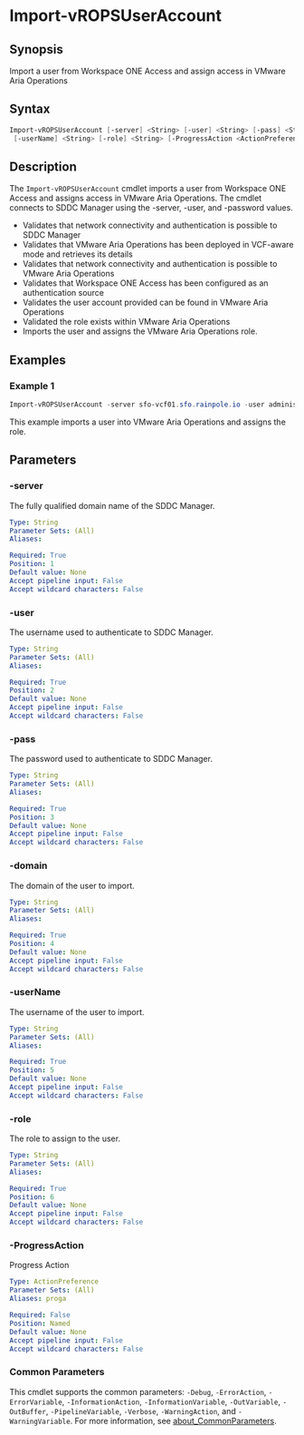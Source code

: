 # Import-vROPSUserAccount

## Synopsis

Import a user from Workspace ONE Access and assign access in VMware Aria Operations

## Syntax

```powershell
Import-vROPSUserAccount [-server] <String> [-user] <String> [-pass] <String> [-domain] <String>
 [-userName] <String> [-role] <String> [-ProgressAction <ActionPreference>] [<CommonParameters>]
```

## Description

The `Import-vROPSUserAccount` cmdlet imports a user from Workspace ONE Access and assigns access in VMware Aria Operations.
The cmdlet connects to SDDC Manager using the -server, -user, and -password values.

- Validates that network connectivity and authentication is possible to SDDC Manager
- Validates that VMware Aria Operations has been deployed in VCF-aware mode and retrieves its details
- Validates that network connectivity and authentication is possible to VMware Aria Operations
- Validates that Workspace ONE Access has been configured as an authentication source
- Validates the user account provided can be found in VMware Aria Operations
- Validated the role exists within VMware Aria Operations
- Imports the user and assigns the VMware Aria Operations role.

## Examples

### Example 1

```powershell
Import-vROPSUserAccount -server sfo-vcf01.sfo.rainpole.io -user administrator@vsphere.local -pass VMw@re1! -domain sfo.rainpole.io -userName nigel.mccloud -role Administrator
```

This example imports a user into VMware Aria Operations and assigns the role.

## Parameters

### -server

The fully qualified domain name of the SDDC Manager.

```yaml
Type: String
Parameter Sets: (All)
Aliases:

Required: True
Position: 1
Default value: None
Accept pipeline input: False
Accept wildcard characters: False
```

### -user

The username used to authenticate to SDDC Manager.

```yaml
Type: String
Parameter Sets: (All)
Aliases:

Required: True
Position: 2
Default value: None
Accept pipeline input: False
Accept wildcard characters: False
```

### -pass

The password used to authenticate to SDDC Manager.

```yaml
Type: String
Parameter Sets: (All)
Aliases:

Required: True
Position: 3
Default value: None
Accept pipeline input: False
Accept wildcard characters: False
```

### -domain

The domain of the user to import.

```yaml
Type: String
Parameter Sets: (All)
Aliases:

Required: True
Position: 4
Default value: None
Accept pipeline input: False
Accept wildcard characters: False
```

### -userName

The username of the user to import.

```yaml
Type: String
Parameter Sets: (All)
Aliases:

Required: True
Position: 5
Default value: None
Accept pipeline input: False
Accept wildcard characters: False
```

### -role

The role to assign to the user.

```yaml
Type: String
Parameter Sets: (All)
Aliases:

Required: True
Position: 6
Default value: None
Accept pipeline input: False
Accept wildcard characters: False
```

### -ProgressAction

Progress Action

```yaml
Type: ActionPreference
Parameter Sets: (All)
Aliases: proga

Required: False
Position: Named
Default value: None
Accept pipeline input: False
Accept wildcard characters: False
```

### Common Parameters

This cmdlet supports the common parameters: `-Debug`, `-ErrorAction`, `-ErrorVariable`, `-InformationAction`, `-InformationVariable`, `-OutVariable`, `-OutBuffer`, `-PipelineVariable`, `-Verbose`, `-WarningAction`, and `-WarningVariable`. For more information, see [about_CommonParameters](http://go.microsoft.com/fwlink/?LinkID=113216).
